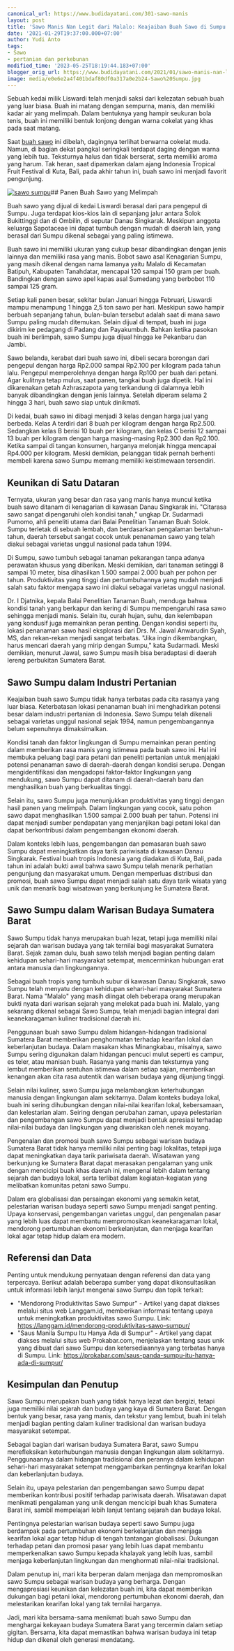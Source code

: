 ```yaml
---
canonical_url: https://www.budidayatani.com/301-sawo-manis
layout: post
title: 'Sawo Manis Nan Legit dari Malalo: Keajaiban Buah Sawo di Sumpu'
date: '2021-01-29T19:37:00.000+07:00'
author: Yudi Anto
tags:
- Sawo
- pertanian dan perkebunan
modified_time: '2023-05-25T18:19:44.183+07:00'
blogger_orig_url: https://www.budidayatani.com/2021/01/sawo-manis-nan-legit-dari-malalo.html
image: media/e0e6e2a4f401bdaf80df0a317a0e2b24-Sawo%20Sumpu.jpg
---
```

Sebuah kedai milik Liswardi telah menjadi saksi dari kelezatan sebuah buah yang luar biasa. Buah ini matang dengan sempurna, manis, dan memiliki kadar air yang melimpah. Dalam bentuknya yang hampir seukuran bola tenis, buah ini memiliki bentuk lonjong dengan warna cokelat yang khas pada saat matang.

Saat [buah sawo](https://www.budidayatani.com/search/label/Sawo) ini dibelah, dagingnya terlihat berwarna cokelat muda. Namun, di bagian dekat pangkal seringkali terdapat daging dengan warna yang lebih tua. Teksturnya halus dan tidak berserat, serta memiliki aroma yang harum. Tak heran, saat dipamerkan dalam ajang Indonesia Tropical Fruit Festival di Kuta, Bali, pada akhir tahun ini, buah sawo ini menjadi favorit pengunjung.

[![sawo sumpu](https://blogger.googleusercontent.com/img/b/R29vZ2xl/AVvXsEjrazHn5l7wbwOg-ZL6MgAusHq0BmqY3RyQ-3bkrMXiYMFfTDQJUAq64cGLj4U4Gwh2DRBi7LDzPqd88f4_k2GE1ayWeDsnuVtVXgsf4uGtIv4BfxW3bX5CGLwB7vWJymU3s0-sHCUjPSiJLibwkR2VL5-fQjW0g7zcflOHrzBoVsRUpixiWigG17ikPg/w640-h360/Sawo%20Sumpu.jpg)](https://blogger.googleusercontent.com/img/b/R29vZ2xl/AVvXsEjrazHn5l7wbwOg-ZL6MgAusHq0BmqY3RyQ-3bkrMXiYMFfTDQJUAq64cGLj4U4Gwh2DRBi7LDzPqd88f4_k2GE1ayWeDsnuVtVXgsf4uGtIv4BfxW3bX5CGLwB7vWJymU3s0-sHCUjPSiJLibwkR2VL5-fQjW0g7zcflOHrzBoVsRUpixiWigG17ikPg/s2133/Sawo%20Sumpu.jpg)## Panen Buah Sawo yang Melimpah

Buah sawo yang dijual di kedai Liswardi berasal dari para pengepul di Sumpu. Juga terdapat kios-kios lain di sepanjang jalur antara Solok Bukittinggi dan di Ombilin, di seputar Danau Singkarak. Meskipun anggota keluarga Sapotaceae ini dapat tumbuh dengan mudah di daerah lain, yang berasal dari Sumpu dikenal sebagai yang paling istimewa.

Buah sawo ini memiliki ukuran yang cukup besar dibandingkan dengan jenis lainnya dan memiliki rasa yang manis. Bobot sawo asal Kenagarian Sumpu, yang masih dikenal dengan nama lamanya yaitu Malalo di Kecamatan Batipuh, Kabupaten Tanahdatar, mencapai 120 sampai 150 gram per buah. Bandingkan dengan sawo apel kapas asal Sumedang yang berbobot 110 sampai 125 gram.

Setiap kali panen besar, sekitar bulan Januari hingga Februari, Liswardi mampu menampung 1 hingga 2,5 ton sawo per hari. Meskipun sawo hampir berbuah sepanjang tahun, bulan-bulan tersebut adalah saat di mana sawo Sumpu paling mudah ditemukan. Selain dijual di tempat, buah ini juga dikirim ke pedagang di Padang dan Payakumbuh. Bahkan ketika pasokan buah ini berlimpah, sawo Sumpu juga dijual hingga ke Pekanbaru dan Jambi.

Sawo belanda, kerabat dari buah sawo ini, dibeli secara borongan dari pengepul dengan harga Rp2.000 sampai Rp2.100 per kilogram pada tahun lalu. Pengepul memperolehnya dengan harga Rp100 per buah dari petani. Agar kulitnya tetap mulus, saat panen, tangkai buah juga dipetik. Hal ini dikarenakan getah Azhraszapota yang terkandung di dalamnya lebih banyak dibandingkan dengan jenis lainnya. Setelah diperam selama 2 hingga 3 hari, buah sawo siap untuk dinikmati.

Di kedai, buah sawo ini dibagi menjadi 3 kelas dengan harga jual yang berbeda. Kelas A terdiri dari 8 buah per kilogram dengan harga Rp2.500. Sedangkan kelas B berisi 10 buah per kilogram, dan kelas C berisi 12 sampai 13 buah per kilogram dengan harga masing-masing Rp2.300 dan Rp2.100. Ketika sampai di tangan konsumen, harganya melonjak hingga mencapai Rp4.000 per kilogram. Meski demikian, pelanggan tidak pernah berhenti membeli karena sawo Sumpu memang memiliki keistimewaan tersendiri.

## Keunikan di Satu Dataran

Ternyata, ukuran yang besar dan rasa yang manis hanya muncul ketika buah sawo ditanam di kenagarian di kawasan Danau Singkarak ini. "Citarasa sawo sangat dipengaruhi oleh kondisi tanah," ungkap Dr. Sudarmadi Pumomo, ahli peneliti utama dari Balai Penelitian Tanaman Buah Solok. Sumpu terletak di sebuah lembah, dan berdasarkan pengalaman bertahun-tahun, daerah tersebut sangat cocok untuk penanaman sawo yang telah diakui sebagai varietas unggul nasional pada tahun 1994.

Di Sumpu, sawo tumbuh sebagai tanaman pekarangan tanpa adanya perawatan khusus yang diberikan. Meski demikian, dari tanaman setinggi 8 sampai 10 meter, bisa dihasilkan 1.500 sampai 2.000 buah per pohon per tahun. Produktivitas yang tinggi dan pertumbuhannya yang mudah menjadi salah satu faktor mengapa sawo ini diakui sebagai varietas unggul nasional.

Dr. I Djatnika, kepala Balai Penelitian Tanaman Buah, menduga bahwa kondisi tanah yang berkapur dan kering di Sumpu mempengaruhi rasa sawo sehingga menjadi manis. Selain itu, curah hujan, suhu, dan kelembapan yang kondusif juga memainkan peran penting. Dengan kondisi seperti itu, lokasi penanaman sawo hasil eksplorasi dari Drs. M. Jawal Anwarudin Syah, MS, dan rekan-rekan menjadi sangat terbatas. "Jika ingin dikembangkan, harus mencari daerah yang mirip dengan Sumpu," kata Sudarmadi. Meski demikian, menurut Jawal, sawo Sumpu masih bisa beradaptasi di daerah lereng perbukitan Sumatera Barat.

## Sawo Sumpu dalam Industri Pertanian

Keajaiban buah sawo Sumpu tidak hanya terbatas pada cita rasanya yang luar biasa. Keterbatasan lokasi penanaman buah ini menghadirkan potensi besar dalam industri pertanian di Indonesia. Sawo Sumpu telah dikenali sebagai varietas unggul nasional sejak 1994, namun pengembangannya belum sepenuhnya dimaksimalkan.

Kondisi tanah dan faktor lingkungan di Sumpu memainkan peran penting dalam memberikan rasa manis yang istimewa pada buah sawo ini. Hal ini membuka peluang bagi para petani dan peneliti pertanian untuk menjajaki potensi penanaman sawo di daerah-daerah dengan kondisi serupa. Dengan mengidentifikasi dan mengadopsi faktor-faktor lingkungan yang mendukung, sawo Sumpu dapat ditanam di daerah-daerah baru dan menghasilkan buah yang berkualitas tinggi.

Selain itu, sawo Sumpu juga menunjukkan produktivitas yang tinggi dengan hasil panen yang melimpah. Dalam lingkungan yang cocok, satu pohon sawo dapat menghasilkan 1.500 sampai 2.000 buah per tahun. Potensi ini dapat menjadi sumber pendapatan yang menjanjikan bagi petani lokal dan dapat berkontribusi dalam pengembangan ekonomi daerah.

Dalam konteks lebih luas, pengembangan dan pemasaran buah sawo Sumpu dapat meningkatkan daya tarik pariwisata di kawasan Danau Singkarak. Festival buah tropis Indonesia yang diadakan di Kuta, Bali, pada tahun ini adalah bukti awal bahwa sawo Sumpu telah menarik perhatian pengunjung dan masyarakat umum. Dengan memperluas distribusi dan promosi, buah sawo Sumpu dapat menjadi salah satu daya tarik wisata yang unik dan menarik bagi wisatawan yang berkunjung ke Sumatera Barat.

## Sawo Sumpu dalam Warisan Budaya Sumatera Barat

Sawo Sumpu tidak hanya merupakan buah lezat, tetapi juga memiliki nilai sejarah dan warisan budaya yang tak ternilai bagi masyarakat Sumatera Barat. Sejak zaman dulu, buah sawo telah menjadi bagian penting dalam kehidupan sehari-hari masyarakat setempat, mencerminkan hubungan erat antara manusia dan lingkungannya.

Sebagai buah tropis yang tumbuh subur di kawasan Danau Singkarak, sawo Sumpu telah menyatu dengan kehidupan sehari-hari masyarakat Sumatera Barat. Nama "Malalo" yang masih diingat oleh beberapa orang merupakan bukti nyata dari warisan sejarah yang melekat pada buah ini. Malalo, yang sekarang dikenal sebagai Sawo Sumpu, telah menjadi bagian integral dari keanekaragaman kuliner tradisional daerah ini.

Penggunaan buah sawo Sumpu dalam hidangan-hidangan tradisional Sumatera Barat memberikan penghormatan terhadap kearifan lokal dan keberlanjutan budaya. Dalam masakan khas Minangkabau, misalnya, sawo Sumpu sering digunakan dalam hidangan pencuci mulut seperti es campur, es teler, atau manisan buah. Rasanya yang manis dan teksturnya yang lembut memberikan sentuhan istimewa dalam setiap sajian, memberikan kenangan akan cita rasa autentik dan warisan budaya yang dijunjung tinggi.

Selain nilai kuliner, sawo Sumpu juga melambangkan keterhubungan manusia dengan lingkungan alam sekitarnya. Dalam konteks budaya lokal, buah ini sering dihubungkan dengan nilai-nilai kearifan lokal, kebersamaan, dan kelestarian alam. Seiring dengan perubahan zaman, upaya pelestarian dan pengembangan sawo Sumpu dapat menjadi bentuk apresiasi terhadap nilai-nilai budaya dan lingkungan yang diwariskan oleh nenek moyang.

Pengenalan dan promosi buah sawo Sumpu sebagai warisan budaya Sumatera Barat tidak hanya memiliki nilai penting bagi lokalitas, tetapi juga dapat meningkatkan daya tarik pariwisata daerah. Wisatawan yang berkunjung ke Sumatera Barat dapat merasakan pengalaman yang unik dengan mencicipi buah khas daerah ini, mengenal lebih dalam tentang sejarah dan budaya lokal, serta terlibat dalam kegiatan-kegiatan yang melibatkan komunitas petani sawo Sumpu.

Dalam era globalisasi dan persaingan ekonomi yang semakin ketat, pelestarian warisan budaya seperti sawo Sumpu menjadi sangat penting. Upaya konservasi, pengembangan varietas unggul, dan pengenalan pasar yang lebih luas dapat membantu mempromosikan keanekaragaman lokal, mendorong pertumbuhan ekonomi berkelanjutan, dan menjaga kearifan lokal agar tetap hidup dalam era modern.

## Referensi dan Data

Penting untuk mendukung pernyataan dengan referensi dan data yang terpercaya. Berikut adalah beberapa sumber yang dapat dikonsultasikan untuk informasi lebih lanjut mengenai sawo Sumpu dan topik terkait:

* "Mendorong Produktivitas Sawo Sumpur" - Artikel yang dapat diakses melalui situs web Langgam.id, memberikan informasi tentang upaya untuk meningkatkan produktivitas sawo Sumpu. Link: https://langgam.id/mendorong-produktivitas-sawo-sumpur/
* "Saus Manila Sumpu Itu Hanya Ada di Sumpur" - Artikel yang dapat diakses melalui situs web Prokabar.com, menjelaskan tentang saus unik yang dibuat dari sawo Sumpu dan ketersediaannya yang terbatas hanya di Sumpu. Link: https://prokabar.com/saus-panda-sumpu-itu-hanya-ada-di-sumpur/

## Kesimpulan dan Penutup

Sawo Sumpu merupakan buah yang tidak hanya lezat dan bergizi, tetapi juga memiliki nilai sejarah dan budaya yang kaya di Sumatera Barat. Dengan bentuk yang besar, rasa yang manis, dan tekstur yang lembut, buah ini telah menjadi bagian penting dalam kuliner tradisional dan warisan budaya masyarakat setempat.

Sebagai bagian dari warisan budaya Sumatera Barat, sawo Sumpu merefleksikan keterhubungan manusia dengan lingkungan alam sekitarnya. Penggunaannya dalam hidangan tradisional dan perannya dalam kehidupan sehari-hari masyarakat setempat menggambarkan pentingnya kearifan lokal dan keberlanjutan budaya.

Selain itu, upaya pelestarian dan pengembangan sawo Sumpu dapat memberikan kontribusi positif terhadap pariwisata daerah. Wisatawan dapat menikmati pengalaman yang unik dengan mencicipi buah khas Sumatera Barat ini, sambil mempelajari lebih lanjut tentang sejarah dan budaya lokal.

Pentingnya pelestarian warisan budaya seperti sawo Sumpu juga berdampak pada pertumbuhan ekonomi berkelanjutan dan menjaga kearifan lokal agar tetap hidup di tengah tantangan globalisasi. Dukungan terhadap petani dan promosi pasar yang lebih luas dapat membantu memperkenalkan sawo Sumpu kepada khalayak yang lebih luas, sambil menjaga keberlanjutan lingkungan dan menghormati nilai-nilai tradisional.

Dalam penutup ini, mari kita berperan dalam menjaga dan mempromosikan sawo Sumpu sebagai warisan budaya yang berharga. Dengan mengapresiasi keunikan dan kelezatan buah ini, kita dapat memberikan dukungan bagi petani lokal, mendorong pertumbuhan ekonomi daerah, dan melestarikan kearifan lokal yang tak ternilai harganya.

Jadi, mari kita bersama-sama menikmati buah sawo Sumpu dan menghargai kekayaan budaya Sumatera Barat yang tercermin dalam setiap gigitan. Bersama, kita dapat memastikan bahwa warisan budaya ini tetap hidup dan dikenal oleh generasi mendatang.

